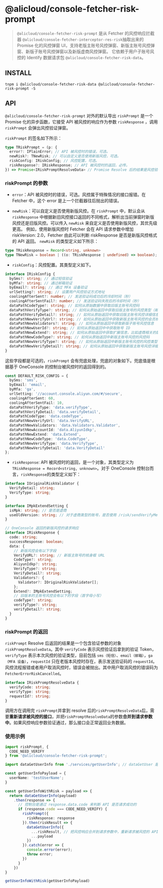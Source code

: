 # @alicloud/console-fetcher-risk-prompt

> `@alicloud/console-fetcher-risk-prompt` 是从 Fetcher 的风控响应拦截器 `@alicloud/console-fetcher-interceptor-res-risk`抽取出来的 Promise 化的风控弹窗 UI，支持老版主账号风控弹窗、新版主账号风控弹窗、新版子账号风控弹窗以及新版虚商风控弹窗。
它依赖于用户子账号风控的 Identify 数据请求包 `@alicloud/console-fetcher-risk-data`。

## INSTALL

```shell
tnpm i @alicloud/console-fetcher-risk-data @alicloud/console-fetcher-risk-prompt -S
```

## API

`@alicloud/console-fetcher-risk-prompt` 对外的默认导出 `riskPrompt`  是一个 Promise 化的异步函数，它接受 API 被风控的响应作为参数 `riskResponse` ，调用 `riskPrompt` 会弹出风控验证弹窗。

`riskPrompt` 的签名如下所示：

```typescript
type TRiskPrompt = (p: {
  error?: IPlainError; // API 被风控时的错误，可选。
  newRisk?: TNewRisk; // 可以自定义是否使用新版风控，可选。
  riskConfig: IRiskConfig; // 风控配置，可选。
  riskResponse?: IRiskResponse; // API 被风控时的返回，必传。
}) => Promise<IRiskPromptResolveData> // Promise Resolve 后的结果是风控验证参数
```

### riskPrompt 的参数

- `error`：API 被风控时的错误，可选。风控属于特殊情况的接口报错。在 Fetcher 中，这个 error 是上一个拦截器往后抛出的错误。

- `newRisk`：可以自定义是否使用新版风控。在 `riskPrompt` 中，默认会从 `riskResponse` 中根据新旧风控接口返回的不同格式，解析出当前弹窗时新版风控还是旧版风控。可以传入 `newRisk` 来自定义是否使用新版风控，其优先级更高。
例如，使用新版风控时 Fetcher 会在 API 请求参数中增加 riskVersion: 2.0，Fetcher 由此可以判断 riskResponse 是否是新版风控格式的 API 返回。
`newRisk` 的类型定义如下所示：

```typescript
type TRiskResponse = Record<string, unknown>
type TNewRisk = boolean | ((o: TRiskResponse | undefined) => boolean);
```

- `riskConfig`：风控配置。其类型定义如下。

```typescript
interface IRiskConfig {
  bySms?: string; // 通过短信验证
  byMfa?: string; // 通过邮箱验证
  byEmail?: string; // 通过 MFA 设备验证
  urlSetting?: string; // 设置用户风控验证方式地址
  coolingAfterSent?: number; // 发送验证码成功后的冷却时间（秒）
  coolingAfterSentFail?: number; // 发送验证码失败后的冷却时间（秒）
  dataPathCodeType?: string; // 如何从原始数据中获取旧版主账号风控码
  dataPathVerifyType?: string; // 如何从原始返回中获取旧版主账号的风控类型（邮箱、手机或者 MFA）
  dataPathVerifyDetail?: string; // 如何从原始返回中获取旧版主账号风控详细信息（邮箱或手机）
  dataPathNewVerifyUrl?: string; // 如何从原始返回中获取新版主账号风控的会员核身 URL 
  dataPathNewValidators?: string; // 如何从原始返回中获取新版子账号风控信息
  dataPathNewUserId?: string; // 如何从原始返回中中获取账号 ID
  dataPathNewExtend?: string; // 如何从原始返回中获取扩展信息，比如虚商相关的配置信息
  dataPathNewCodeType?: string; // 如何从原始返回中新版主账号风控的风控码
  dataPathNewVerifyType?: string; // 如何从原始返回中新版主账号风控的风控类型
  dataPathNewVerifyDetail?: string; // 如何从原始返回中获取新版主账号风控详细信息（邮箱或手机）
}
```

这些字段都是可选的，`riskPrompt` 会有兜底处理，兜底的对象如下。兜底值是根据基于 OneConsole 的控制台被风控时的返回得到的。

```typescript
const DEFAULT_RISK_CONFIG = {
  bySms: 'sms',
  byEmail: 'email',
  byMfa: 'ga',
  urlSetting: '//account.console.aliyun.com/#/secure',
  coolingAfterSent: 60,
  coolingAfterSentFail: 10,
  dataPathVerifyType: 'data.verifyType',
  dataPathVerifyDetail: 'data.verifyDetail',
  dataPathCodeType: 'data.codeType',
  dataPathNewVerifyUrl: 'data.VerifyURL',
  dataPathNewValidators: 'data.Validators.Validator',
  dataPathNewAccountId: 'data.AliyunIdkp',
  dataPathNewExtend: 'data.Extend',
  dataPathNewCodeType: 'data.CodeType',
  dataPathNewVerifyType: 'data.VerifyType',
  dataPathNewVerifyDetail: 'data.VerifyDetail'
};
```

- `riskResponse`: API 被风控时的返回，是一个对象，其类型定义为 `TRiskResponse = Record<string, unknown>`。对于 OneConsole 控制台而言，`riskResponse`的类型定义如下：

```typescript
interface IOriginalRiskValidator {
  VerifyDetail: string;
  VerifyType: string;
}

interface IMpkExtendSetting {
  isMpk: string; // 是否是虚商
  useOldVersion: string; // 对于虚商类型的账号，是否使用 /risk/sendVerifyMessage.json 来发送验证码（降级情况）
}

// OneConsole 返回的新版风控的请求响应
interface IRiskResponse {
  code: string;
  successResponse: boolean;
  data: {
    // 新版风控会有以下字段
    VerifyURL?: string; // 新版主账号的核身框 URL
    CodeType?: string;
    AliyunIdkp?: string;
    VerifyType?: string;
    VerifyDetail?: string;
    Validators?: {
      Validator?: IOriginalRiskValidator[];
    };
    Extend?: IMpkExtendSetting;
    // 旧版本的主账号风控会有以下的字段（首字母小写）
    codeType?: string;
    verifyType?: string;
    verifyDetail?: string;
  }
}
```

### riskPrompt 的返回

`riskPrompt` Resolve 后返回的结果是一个包含验证参数的对象 `riskPromptResolveData`。其中 `verifyCode` 表示风控验证后拿到的验证 Token，`verifyType` 表示本次风控的验证类型，目前包括 `sms（短信）`、`email（邮箱）`，`ga（MFA 设备）`，`requestId` 只在老版本风控时存在，表示发送验证码的 `requestId`。
风控流程报错或者用户取消风控时，错误会被抛出。其中用户取消风控的错误码为 `FetcherErrorRiskCancelled`。

```typescript
interface IRiskPromptResolveData {
  verifyCode: string;
  verifyType: string;
  requestId?: string;
}
```

调用方在调用完 `riskPrompt`并拿到 resolve 后的`riskPromptResolveData`后，需要**重新请求被风控的接口**，并把`riskPromptResolveData`的参数**合并到请求参数中**。如果风控响应参数验证通过，那么接口会正常返回业务数据。

### 使用示例

```typescript
import riskPrompt, {
  CODE_NEED_VERIFY
} from '@alicloud/console-fetcher-risk-prompt';

import dataGetUserInfo from './services/getUserInfo'; // dataGetUser 是一个控制台 API

const getUserInfoPayload = {
  userName: 'testUserName';
}

const getUserInfoWithRisk = payload => {
  return dataGetUserInfo(payload)
    .then(response => {
      // 控制台是通过 response.data.code 来判断 API 是否请求成功的
      if (response.code === CODE_NEED_VERIFY) {
        riskPrompt({
          riskResponse: response
        }).then(riskResult => {
          dataGetUserInfo({
            ...riskResult, // 把风控响应合并到请求参数中，重新请求被风控的 API
            ...payload
          })
        }).catch(error => {
          console.error(error);
          throw error;
        })
      }
    })
}

getUserInfoWithRisk(getUserInfoPayload)
```